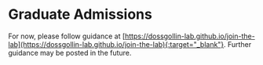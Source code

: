 # Graduate Admissions

For now, please follow guidance at [https://dossgollin-lab.github.io/join-the-lab](https://dossgollin-lab.github.io/join-the-lab){:target="_blank"}.
Further guidance may be posted in the future.
